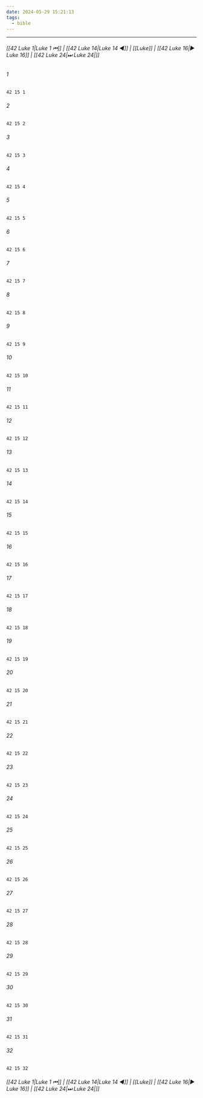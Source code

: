 ```yaml
---
date: 2024-05-29 15:21:13
tags:
  - bible
---
```

___

###### [[42 Luke 1|Luke 1 ⏮]] | [[42 Luke 14|Luke 14 ◀]] | [[Luke]] | [[42 Luke 16|▶ Luke 16]] | [[42 Luke 24|⏭ Luke 24|]]

###### 1
``` verse
42 15 1 
```
###### 2
``` verse
42 15 2 
```
###### 3
``` verse
42 15 3 
```
###### 4
``` verse
42 15 4 
```
###### 5
``` verse
42 15 5 
```
###### 6
``` verse
42 15 6 
```
###### 7
``` verse
42 15 7 
```
###### 8
``` verse
42 15 8 
```
###### 9
``` verse
42 15 9 
```
###### 10
``` verse
42 15 10 
```
###### 11
``` verse
42 15 11 
```
###### 12
``` verse
42 15 12 
```
###### 13
``` verse
42 15 13 
```
###### 14
``` verse
42 15 14 
```
###### 15
``` verse
42 15 15 
```
###### 16
``` verse
42 15 16 
```
###### 17
``` verse
42 15 17 
```
###### 18
``` verse
42 15 18 
```
###### 19
``` verse
42 15 19 
```
###### 20
``` verse
42 15 20 
```
###### 21
``` verse
42 15 21 
```
###### 22
``` verse
42 15 22 
```
###### 23
``` verse
42 15 23 
```
###### 24
``` verse
42 15 24 
```
###### 25
``` verse
42 15 25 
```
###### 26
``` verse
42 15 26 
```
###### 27
``` verse
42 15 27 
```
###### 28
``` verse
42 15 28 
```
###### 29
``` verse
42 15 29 
```
###### 30
``` verse
42 15 30 
```
###### 31
``` verse
42 15 31 
```
###### 32
``` verse
42 15 32 
```

###### [[42 Luke 1|Luke 1 ⏮]] | [[42 Luke 14|Luke 14 ◀]] | [[Luke]] | [[42 Luke 16|▶ Luke 16]] | [[42 Luke 24|⏭ Luke 24|]]

